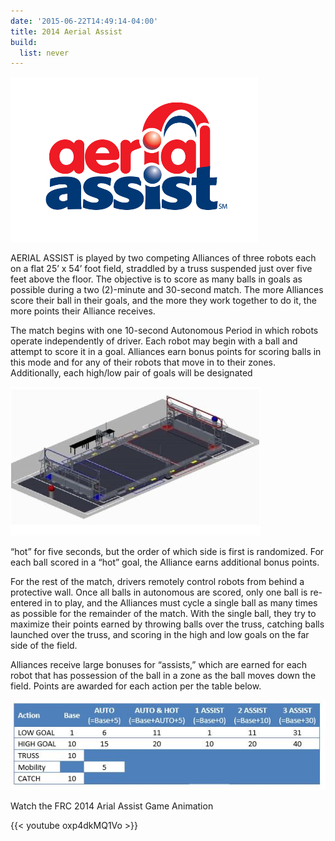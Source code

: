 ```yaml
---
date: '2015-06-22T14:49:14-04:00'
title: 2014 Aerial Assist
build:
  list: never
---
```


![AerialAssist_RGB-THUMB](AerialAssist_RGB-THUMB.png)

AERIAL ASSIST is played by two competing Alliances of three robots each on a flat 25’ x 54’ foot field, straddled by a truss suspended just over five feet above the floor. The objective is to score as many balls in goals as possible during a two (2)-minute and 30-second match. The more Alliances score their ball in their goals, and the more they work together to do it, the more points their Alliance receives.

The match begins with one 10-second Autonomous Period in which robots operate independently of driver. Each robot may begin with a ball and attempt to score it in a goal. Alliances earn bonus points for scoring balls in this mode and for any of their robots that move in to their zones. Additionally, each high/low pair of goals will be designated

![2014_FRC_Game](2014_FRC_Game.jpg)

“hot” for five seconds, but the order of which side is first is randomized. For each ball scored in a “hot” goal, the Alliance earns additional bonus points.

For the rest of the match, drivers remotely control robots from behind a protective wall. Once all balls in autonomous are scored, only one ball is re-entered in to play, and the Alliances must cycle a single ball as many times as possible for the remainder of the match. With the single ball, they try to maximize their points earned by throwing balls over the truss, catching balls launched over the truss, and scoring in the high and low goals on the far side of the field.

Alliances receive large bonuses for “assists,” which are earned for each robot that has possession of the ball in a zone as the ball moves down the field. Points are awarded for each action per the table below.

![2014_FRC_Game_score](2014_FRC_Game_score.jpg)

Watch the FRC 2014 Arial Assist Game Animation

{{< youtube oxp4dkMQ1Vo >}}
